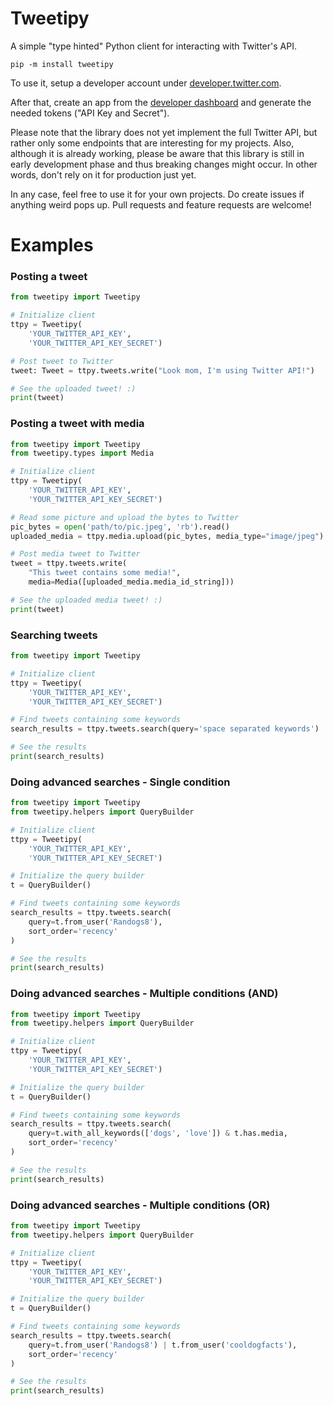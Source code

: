 # Tweetipy
A simple "type hinted" Python client for interacting with Twitter's API.

```
pip -m install tweetipy
```

To use it, setup a developer account under [developer.twitter.com](https://developer.twitter.com/).

After that, create an app from the [developer dashboard](https://developer.twitter.com/en/portal/dashboard) and generate the needed tokens ("API Key and Secret").

Please note that the library does not yet implement the full Twitter API, but rather only some endpoints that are interesting for my projects. Also, although it is already working, please be aware that this library is still in early development phase and thus breaking changes might occur. In other words, don't rely on it for production just yet.

In any case, feel free to use it for your own projects. Do create issues if anything weird pops up. Pull requests and feature requests are welcome!

# Examples

### Posting a tweet
```python
from tweetipy import Tweetipy

# Initialize client
ttpy = Tweetipy(
    'YOUR_TWITTER_API_KEY',
    'YOUR_TWITTER_API_KEY_SECRET')

# Post tweet to Twitter
tweet: Tweet = ttpy.tweets.write("Look mom, I'm using Twitter API!")

# See the uploaded tweet! :)
print(tweet)
```

### Posting a tweet with media
```python
from tweetipy import Tweetipy
from tweetipy.types import Media

# Initialize client
ttpy = Tweetipy(
    'YOUR_TWITTER_API_KEY',
    'YOUR_TWITTER_API_KEY_SECRET')

# Read some picture and upload the bytes to Twitter
pic_bytes = open('path/to/pic.jpeg', 'rb').read()
uploaded_media = ttpy.media.upload(pic_bytes, media_type="image/jpeg")

# Post media tweet to Twitter
tweet = ttpy.tweets.write(
    "This tweet contains some media!",
    media=Media([uploaded_media.media_id_string]))

# See the uploaded media tweet! :)
print(tweet)
```

### Searching tweets
```python
from tweetipy import Tweetipy

# Initialize client
ttpy = Tweetipy(
    'YOUR_TWITTER_API_KEY',
    'YOUR_TWITTER_API_KEY_SECRET')

# Find tweets containing some keywords
search_results = ttpy.tweets.search(query='space separated keywords')

# See the results
print(search_results)
```

### Doing advanced searches - Single condition
```python
from tweetipy import Tweetipy
from tweetipy.helpers import QueryBuilder

# Initialize client
ttpy = Tweetipy(
    'YOUR_TWITTER_API_KEY',
    'YOUR_TWITTER_API_KEY_SECRET')

# Initialize the query builder
t = QueryBuilder()

# Find tweets containing some keywords
search_results = ttpy.tweets.search(
    query=t.from_user('Randogs8'),
    sort_order='recency'
)

# See the results
print(search_results)
```

### Doing advanced searches - Multiple conditions (AND)
```python
from tweetipy import Tweetipy
from tweetipy.helpers import QueryBuilder

# Initialize client
ttpy = Tweetipy(
    'YOUR_TWITTER_API_KEY',
    'YOUR_TWITTER_API_KEY_SECRET')

# Initialize the query builder
t = QueryBuilder()

# Find tweets containing some keywords
search_results = ttpy.tweets.search(
    query=t.with_all_keywords(['dogs', 'love']) & t.has.media,
    sort_order='recency'
)

# See the results
print(search_results)
```

### Doing advanced searches - Multiple conditions (OR)
```python
from tweetipy import Tweetipy
from tweetipy.helpers import QueryBuilder

# Initialize client
ttpy = Tweetipy(
    'YOUR_TWITTER_API_KEY',
    'YOUR_TWITTER_API_KEY_SECRET')

# Initialize the query builder
t = QueryBuilder()

# Find tweets containing some keywords
search_results = ttpy.tweets.search(
    query=t.from_user('Randogs8') | t.from_user('cooldogfacts'),
    sort_order='recency'
)

# See the results
print(search_results)
```
